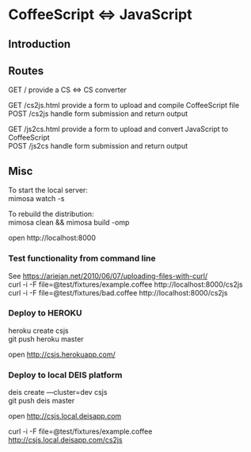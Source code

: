 # CoffeeScript <=> JavaScript

## Introduction

## Routes

GET  /           provide a CS <=> CS converter

GET  /cs2js.html provide a form to upload and compile CoffeeScript file  
POST /cs2js      handle form submission and return output

GET  /js2cs.html provide a form to upload and convert JavaScript to CoffeeScript  
POST /js2cs      handle form submission and return output

## Misc

To start the local server:  
mimosa watch -s

To rebuild the distribution:  
mimosa clean && mimosa build -omp

open http://localhost:8000

### Test functionality from command line

See https://ariejan.net/2010/06/07/uploading-files-with-curl/  
curl -i -F file=@test/fixtures/example.coffee http://localhost:8000/cs2js  
curl -i -F file=@test/fixtures/bad.coffee http://localhost:8000/cs2js

### Deploy to HEROKU

heroku create csjs  
git push heroku master

open http://csjs.herokuapp.com/

### Deploy to local DEIS platform

deis create —cluster=dev csjs  
git push deis master

open http://csjs.local.deisapp.com

curl -i -F file=@test/fixtures/example.coffee http://csjs.local.deisapp.com/cs2js

